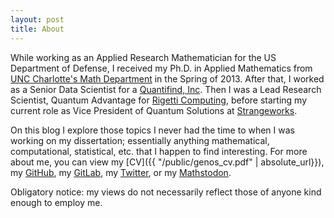 ```yaml
---
layout: post
title: About
---
```

While working as an Applied Research Mathematician for the US Department of Defense, I received my Ph.D. in Applied Mathematics from [UNC Charlotte's Math Department](http://math.uncc.edu) in the Spring of 2013.
After that, I worked as a Senior Data Scientist for a [Quantifind, Inc](https://www.quantifind.com).
Then I was a Lead Research Scientist, Quantum Advantage for [Rigetti Computing](https://www.rigetti.com), before starting my current role as Vice President of Quantum Solutions at [Strangeworks](https://strangeworks.com/).

On this blog I explore those topics I never had the time to when I was working on my dissertation; essentially anything mathematical, computational, statistical, etc. that I happen to find interesting.
For more about me, you can view my [CV]({{ "/public/genos_cv.pdf" | absolute_url}}), my [GitHub](https://github.com/genos), my [GitLab](https://gitlab.com/grenos), my [Twitter](https://twitter.com/graham_enos), or my [Mathstodon](https://mathstodon.xyz/@grahamenos).

Obligatory notice: my views do not necessarily reflect those of anyone kind enough to employ me.
